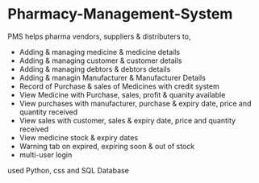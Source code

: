 # Pharmacy-Management-System

PMS helps pharma vendors, suppliers & distributers to,
- Adding & managing medicine & medicine details
- Adding & managing customer & customer details 
- Adding & managing debtors & debtors details
- Adding & managin Manufacturer & Manufacturer Details
- Record of Purchase & sales of Medicines with credit system
- View Medicine with Purchase, sales, profit & quanity available 
- View purchases with manufacturer, purchase & expiry date, price and quantity received
- View sales with customer, sales & expiry date, price and quantity received
- View medicine stock & expiry dates
- Warning tab on expired, expiring soon & out of stock
- multi-user login 


used Python, css and SQL Database


